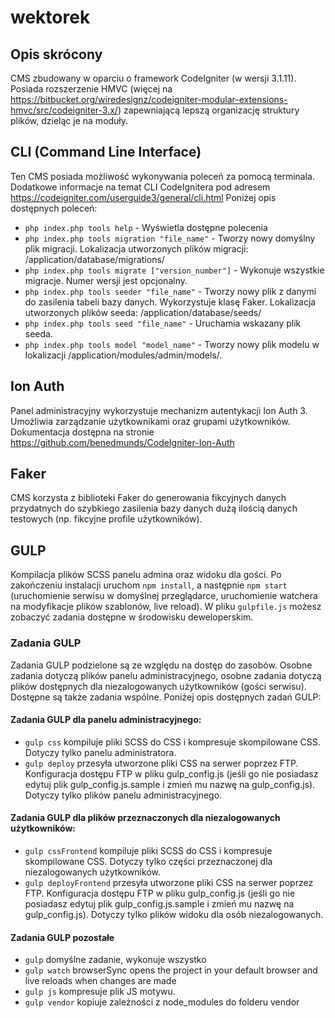 # wektorek

## Opis skrócony
CMS zbudowany w oparciu o framework CodeIgniter (w wersji 3.1.11). Posiada rozszerzenie HMVC (więcej na https://bitbucket.org/wiredesignz/codeigniter-modular-extensions-hmvc/src/codeigniter-3.x/) zapewniającą lepszą organizację struktury plików, dzieląc je na moduły.

## CLI (Command Line Interface)
Ten CMS posiada możliwość wykonywania poleceń za pomocą terminala. Dodatkowe informacje na temat CLI CodeIgnitera pod adresem https://codeigniter.com/userguide3/general/cli.html
Poniżej opis dostępnych poleceń:
- `php index.php tools help` - Wyświetla dostępne polecenia
- `php index.php tools migration "file_name"` - Tworzy nowy domyślny plik migracji. Lokalizacja utworzonych plików migracji: /application/database/migrations/
- `php index.php tools migrate ["version_number"]` - Wykonuje wszystkie migracje. Numer wersji jest opcjonalny.
- `php index.php tools seeder "file_name"` - Tworzy nowy plik z danymi do zasilenia tabeli bazy danych. Wykorzystuje klasę Faker. Lokalizacja utworzonych plików seeda: /application/database/seeds/
- `php index.php tools seed "file_name"` - Uruchamia wskazany plik seeda.
- `php index.php tools model "model_name"` - Tworzy nowy plik modelu w lokalizacji /application/modules/admin/models/.

## Ion Auth
Panel administracyjny wykorzystuje mechanizm autentykacji Ion Auth 3. Umożliwia zarządzanie użytkownikami oraz grupami użytkowników. Dokumentacja dostępna na stronie https://github.com/benedmunds/CodeIgniter-Ion-Auth

## Faker
CMS korzysta z biblioteki Faker do generowania fikcyjnych danych przydatnych do szybkiego zasilenia bazy danych dużą ilością danych testowych (np. fikcyjne profile użytkowników).

## GULP
Kompilacja plików SCSS panelu admina oraz widoku dla gości.
Po zakończeniu instalacji uruchom `npm install`, a następnie `npm start` (uruchomienie serwisu w domyślnej przeglądarce, uruchomienie watchera na modyfikacje plików szablonów, live reload). W pliku `gulpfile.js` możesz zobaczyć zadania dostępne w środowisku deweloperskim.

### Zadania GULP
Zadania GULP podzielone są ze względu na dostęp do zasobów. Osobne zadania dotyczą plików panelu administracyjnego, osobne zadania dotyczą plików dostępnych dla niezalogowanych użytkowników (gości serwisu). Dostępne są także zadania wspólne. Poniżej opis dostępnych zadań GULP:

#### Zadania GULP dla panelu administracyjnego:
-   `gulp css` kompiluje pliki SCSS do CSS i kompresuje skompilowane CSS. Dotyczy tylko panelu administratora.
-   `gulp deploy` przesyła utworzone pliki CSS na serwer poprzez FTP. Konfiguracja dostępu FTP w pliku gulp_config.js (jeśli go nie posiadasz edytuj plik gulp_config.js.sample i zmień mu nazwę na gulp_config.js). Dotyczy tylko plików panelu administracyjnego.

#### Zadania GULP dla plików przeznaczonych dla niezalogowanych użytkowników:
-   `gulp cssFrontend` kompiluje pliki SCSS do CSS i kompresuje skompilowane CSS. Dotyczy tylko części przeznaczonej dla niezalogowanych użytkowników.
-   `gulp deployFrontend` przesyła utworzone pliki CSS na serwer poprzez FTP. Konfiguracja dostępu FTP w pliku gulp_config.js (jeśli go nie posiadasz edytuj plik gulp_config.js.sample i zmień mu nazwę na gulp_config.js). Dotyczy tylko plików widoku dla osób niezalogowanych.

#### Zadania GULP pozostałe
-   `gulp` domyślne zadanie, wykonuje wszystko
-   `gulp watch` browserSync opens the project in your default browser and live reloads when changes are made
-   `gulp js` kompresuje plik JS motywu.
-   `gulp vendor` kopiuje zależności z node_modules do folderu vendor